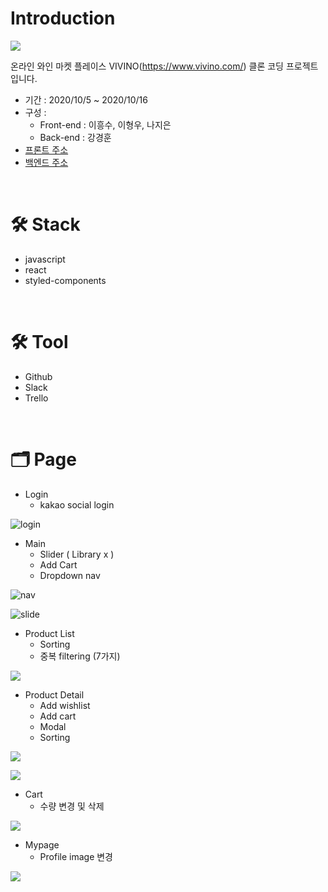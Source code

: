 # Introduction

![](https://images.velog.io/images/enjoywater/post/24db1f72-36f3-4f2b-a3a9-ecafbe635971/%E1%84%89%E1%85%B3%E1%84%8F%E1%85%B3%E1%84%85%E1%85%B5%E1%86%AB%E1%84%89%E1%85%A3%E1%86%BA%202020-10-19%20%E1%84%8B%E1%85%A9%E1%84%92%E1%85%AE%202.53.44.png)

온라인 와인 마켓 플레이스 VIVINO(https://www.vivino.com/) 클론 코딩 프로젝트입니다.
* 기간 : 2020/10/5 ~ 2020/10/16
* 구성 : 
  * Front-end : 이흥수, 이형우, 나지은
  * Back-end  : 강경훈
* [프론트 주소](https://github.com/wecode-bootcamp-korea/12-Paldo-frontend)
* [백엔드 주소](https://github.com/wecode-bootcamp-korea/12-Paldo-backend)

<br />

# 🛠 Stack
* javascript
* react
* styled-components

<br />

# 🛠 Tool
* Github
* Slack
* Trello

<br />

# 🗂 Page

- Login
    * kakao social login
    
![login](./public/Images/social.gif)

- Main
    * Slider ( Library x )
    * Add Cart
    * Dropdown nav

![nav](./public/Images/Main1.gif)

![slide](https://images.velog.io/images/enjoywater/post/c46eeb27-d98c-4c84-b37b-c2a776a7ac53/Main2.gif)

- Product List
    * Sorting
    * 중복 filtering (7가지)

![](https://images.velog.io/images/enjoywater/post/00207db4-e978-4168-819b-1a592eb2bd27/Sorting.gif)

- Product Detail
    * Add wishlist
    * Add cart
    * Modal 
    * Sorting

![](https://images.velog.io/images/enjoywater/post/1ae136c7-fb8a-4d06-90ce-846ed44cec3c/detail1.gif)

![](https://images.velog.io/images/enjoywater/post/2a6ded77-ce7b-4ff2-a9f4-1612fc72bb45/detail2.gif)

- Cart
    * 수량 변경 및 삭제

![](https://images.velog.io/images/enjoywater/post/a910db7e-a378-4b3e-93c2-2bc1fd629b11/cart.gif)

- Mypage
    * Profile image 변경

![](https://images.velog.io/images/enjoywater/post/300660c2-2549-444f-9001-1e6c9d4bf687/profile.gif)



